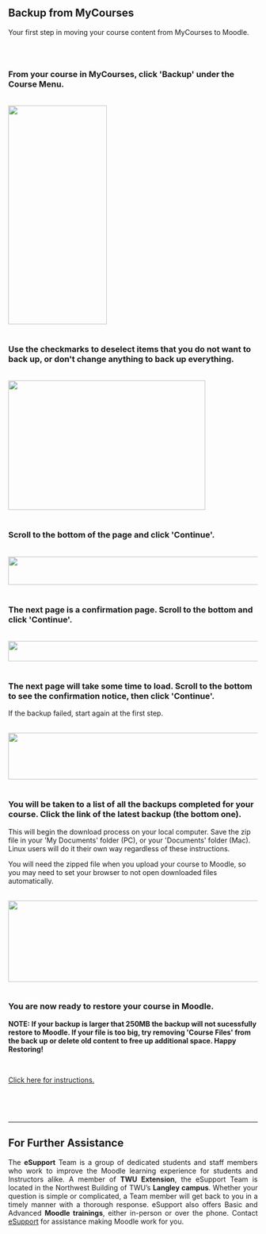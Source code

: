 <div class="clarify-article">
<h2 class="clarify-article-title">Backup from MyCourses</h2>

<div class="clarify-article-description">
<p>Your first step in moving your course content from MyCourses to Moodle.</p>
</div>

<div class="clarify-steps-container">
<div class="clarify-step-container" id="clarify-step-1">
<h3 class="clarify-step-title">&nbsp;</h3>
<h3 class="clarify-step-title">From your course in MyCourses, click &#39;Backup&#39; under the Course Menu.</h3>

<div class="clarify-step-image-wrapper">
<div class="clarify-step-image-container">&nbsp;</div>

<div class="clarify-step-image-container"><img alt="" class="clarify-step-image" height="441" src="http://media.screensteps.me/e-support/whll6e/from-your-course-in-mycourses--click--backup--under-the-course-menu.png?1499363126" width="199" /></div>
</div>
</div>

<div class="clarify-clear">&nbsp;</div>

<div class="clarify-step-container" id="clarify-step-2">
<h3 class="clarify-step-title">Use the checkmarks to deselect items that you do not want to back up, or don&#39;t change anything to back up everything.</h3>

<div class="clarify-step-image-wrapper">
<div class="clarify-step-image-container">&nbsp;</div>

<div class="clarify-step-image-container"><img alt="" class="clarify-step-image" height="261" src="http://media.screensteps.me/e-support/whll6e/use-the-checkmarks-to-deselect-items-that-you-do-not-want-to-back-up--or-don-t-change-anything-to-ba.png?1499363126" width="398" /></div>
</div>
</div>

<div class="clarify-clear">&nbsp;</div>

<div class="clarify-step-container" id="clarify-step-3">
<h3 class="clarify-step-title">Scroll to the bottom of the page and click &#39;Continue&#39;.</h3>

<div class="clarify-step-image-wrapper">
<div class="clarify-step-image-container">&nbsp;</div>

<div class="clarify-step-image-container"><img alt="" class="clarify-step-image" height="57" src="http://media.screensteps.me/e-support/whll6e/scroll-to-the-bottom-of-the-page-and-click--continue-.png?1499363127" width="638" /></div>
</div>
</div>

<div class="clarify-clear">&nbsp;</div>

<div class="clarify-step-container" id="clarify-step-4">
<h3 class="clarify-step-title">The next page is a confirmation page. Scroll to the bottom and click &#39;Continue&#39;.</h3>

<div class="clarify-step-image-wrapper">
<div class="clarify-step-image-container">&nbsp;</div>

<div class="clarify-step-image-container"><img alt="" class="clarify-step-image" height="41" src="http://media.screensteps.me/e-support/whll6e/the-next-page-is-a-confirmation-page-scroll-to-the-bottom-and-click--continue-.png?1499363128" width="662" /></div>
</div>
</div>

<div class="clarify-clear">&nbsp;</div>

<div class="clarify-step-container" id="clarify-step-5">
<h3 class="clarify-step-title">The next page will take some time to load. Scroll to the bottom to see the confirmation notice, then click &#39;Continue&#39;.</h3>

<div class="clarify-step-instructions">
<p>If the backup failed, start again at the first step.</p>
</div>

<div class="clarify-step-image-wrapper">
<div class="clarify-step-image-container">&nbsp;</div>

<div class="clarify-step-image-container"><img alt="" class="clarify-step-image" height="94" src="http://media.screensteps.me/e-support/whll6e/the-next-page-will-take-some-time-to-load-scroll-to-the-bottom-to-see-the-confirmation-notice--then-.png?1499363129" width="572" /></div>
</div>
</div>

<div class="clarify-clear">&nbsp;</div>

<div class="clarify-step-container" id="clarify-step-6">
<h3 class="clarify-step-title">You will be taken to a list of all the backups completed for your course. Click the link of the latest backup (the bottom one).</h3>

<div class="clarify-step-instructions">
<p>This will begin the download process on your local computer. Save the zip file in your &#39;My Documents&#39; folder (PC), or your &#39;Documents&#39; folder (Mac). Linux users will do it their own way regardless of these instructions.</p>

<p>You will need the zipped file when you upload your course to Moodle, so you may need to set your browser to not open downloaded files automatically.</p>
</div>

<div class="clarify-step-image-wrapper">
<div class="clarify-step-image-container">&nbsp;</div>

<div class="clarify-step-image-container"><img alt="" class="clarify-step-image" height="164" src="http://media.screensteps.me/e-support/whll6e/you-will-be-taken-to-a-list-of-all-the-backups-completed-for-your-course-click-the-link-of-the-lates.png?1499363129" width="769" /></div>
</div>
</div>

<div class="clarify-clear">&nbsp;</div>

<div class="clarify-step-container" id="clarify-step-7">
<h3 class="clarify-step-title">You are now ready to restore your course in Moodle.</h3>

<p><strong>NOTE: If your backup is larger that 250MB the backup will not sucessfully restore to Moodle. If your file is too big, try removing &#39;Course Files&#39; from the back up or delete old content to free up additional space. Happy Restoring!</strong></p>

<p>&nbsp;</p>

<div class="clarify-step-instructions">
<p><a href="https://trinitywestern.teamdynamix.com/TDClient/KB/ArticleDet?ID=32925" target="_blank">Click here for instructions.</a></p>
</div>
</div>

<div class="clarify-clear">&nbsp;</div>
</div>
</div>
<p>&nbsp;</p>

<hr />
<h2 style="text-align: justify"><span class="mw-headline"> For Further Assistance</span></h2>

<p style="text-align: justify">The <b>eSupport</b> Team is a group of dedicated students and staff members who work to improve the Moodle learning experience for students and Instructors alike. A member of <b>TWU Extension</b>, the eSupport Team is located in the Northwest Building of TWU&rsquo;s <b>Langley campus</b>. Whether your question is simple or complicated, a Team member will get back to you in a timely manner with a thorough response. eSupport also offers Basic and Advanced <b>Moodle trainings</b>, either in-person or over the phone. <span class="fluff">Contact <a href="https://guide.twu.ca/ESupport" title="ESupport">eSupport</a> for assistance making Moodle work for you.</span></p>

<p>&nbsp;</p>

